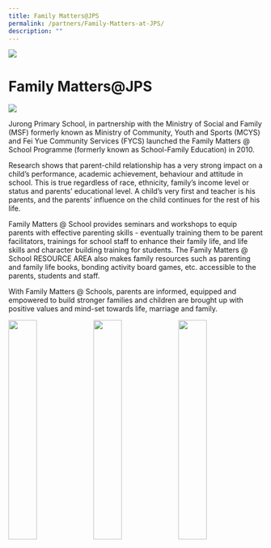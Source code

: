 ```yaml
---
title: Family Matters@JPS
permalink: /partners/Family-Matters-at-JPS/
description: ""
---
```

![](/images/Banner.png)

Family Matters@JPS
==================

![](/images/MSF01.jpg)

Jurong Primary School, in partnership with the Ministry of Social and Family (MSF) formerly known as Ministry of Community, Youth and Sports (MCYS) and Fei Yue Community Services (FYCS) launched the Family Matters @ School Programme (formerly known as School-Family Education) in 2010.

Research shows that parent-child relationship has a very strong impact on a child’s performance, academic achievement, behaviour and attitude in school. This is true regardless of race, ethnicity, family’s income level or status and parents’ educational level. A child’s very first and teacher is his parents, and the parents’ influence on the child continues for the rest of his life.

Family Matters @ School provides seminars and workshops to equip parents with effective parenting skills - eventually training them to be parent facilitators, trainings for school staff to enhance their family life, and life skills and character building training for students. The Family Matters @ School RESOURCE AREA also makes family resources such as parenting and family life books, bonding activity board games, etc. accessible to the parents, students and staff.

With Family Matters @ Schools, parents are informed, equipped and empowered to build stronger families and children are brought up with positive values and mind-set towards life, marriage and family.


<img src="/images/jelly-beans.gif" style="width:33.3%;float:left"><img src="/images/jelly-beans.gif" style="width:33.3%;float:left"><img src="/images/jelly-beans.gif" style="width:33.3%;float:left">